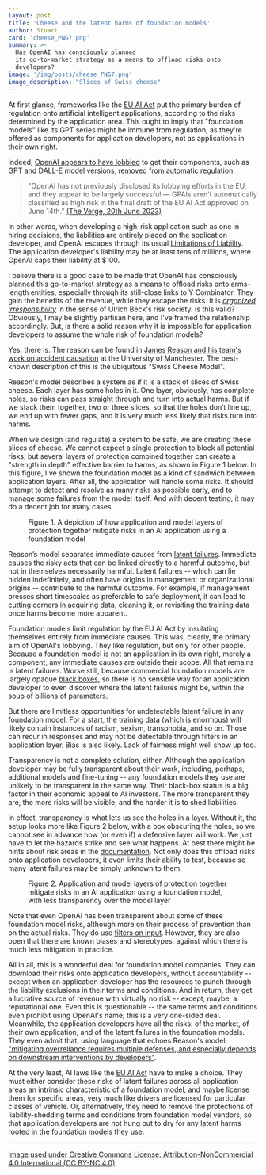 ```yaml
---
layout: post
title: 'Cheese and the latent harms of foundation models'
author: Stuart
card: 'cheese_PNG7.png'
summary: >-
  Has OpenAI has consciously planned
  its go-to-market strategy as a means to offload risks onto 
  developers?
image: '/img/posts/cheese_PNG7.png'
image_description: "Slices of Swiss cheese"
---
```


At first glance, frameworks like the [EU AI Act](https://www.reuters.com/technology/what-is-european-union-ai-act-2023-03-22/) put the primary burden of regulation
onto artificial intelligent applications, according to the risks determined by
the application area. This ought to imply that "foundation models" like its GPT series
might be immune from regulation, as they're offered as components for application
developers, not as applications in their own right.

Indeed, [OpenAI appears to have lobbied](https://time.com/6288245/openai-eu-lobbying-ai-act/) 
to get their components, such as GPT and DALL-E
model versions, removed from automatic regulation.

> "OpenAI has not previously disclosed its lobbying efforts in the EU, and they
> appear to be largely successful — GPAIs aren’t automatically classified as
> high risk in the final draft of the EU AI Act approved on June 14th."
> [(The Verge, 20th June 2023)](https://www.theverge.com/2023/6/20/23767053/openai-lobbied-eu-ai-act-artificial-intelligence-regulations)

In other words, when developing a high-risk application such as one in hiring decisions, 
the liabilities are entirely placed on the application developer, and 
OpenAI escapes through its usual [Limitations of Liability](https://openai.com/policies/terms-of-use). 
The application developer's liability may be at least tens of millions, where OpenAI 
caps their liability at $100.

I believe there is a good case to be made that OpenAI has consciously planned
this go-to-market strategy as a means to offload risks onto arms-length entities,
especially through its still-close links to Y Combinator. They gain the benefits 
of the revenue, while they escape the risks. It is 
[*organized irresponsibility*](https://link.springer.com/article/10.1007/s10612-018-9415-x)
in the sense of Ulrich Beck's risk society.
Is this valid? Obviously, I may be slightly partisan here, and I've framed the
relationship accordingly. But, is there a solid reason why it is impossible for
application developers to assume the whole risk of foundation models?

Yes, there is. The reason can be found in 
[James Reason and his team's work on accident causation](http://rstb.royalsocietypublishing.org/cgi/doi/10.1098/rstb.1990.0090) 
at the University of Manchester. The best-known description of this is the ubiquitous "Swiss Cheese Model".

Reason's model describes a system as if it is a stack of slices of Swiss cheese. Each 
layer has some holes in it. One layer, obviously, has complete holes, so risks can 
pass straight through and turn into actual harms. But if we stack them together, 
two or three slices, so that the holes don’t line up, we end up with fewer gaps, 
and it is very much less likely that risks turn into harms. 

When we design (and regulate) a system to be safe, we are creating these slices of 
cheese. We cannot expect a single protection to block all potential risks, but several layers of
protection combined together can create a "strength in depth" effective barrier to harms, as
shown in Figure 1 below. In this figure, I've shown the foundation model as a kind of sandwich between
application layers. After all, the application will handle some risks. It should
attempt to detect and resolve as many risks as possible early, and to manage some failures from the
model itself. And with decent testing, it may do a decent job for many cases.

<figure class="figure">
  <enhanced:img src="$lib/assets/posts/swiss-cheese-model.png" style="width: 400px;"
       alt="The Swiss Cheese Model"></enhanced:img>
    <figcaption class="figure-caption">
    Figure 1. A depiction of how application and model layers of protection together mitigate risks in an AI application using a foundation model
    </figcaption>
</figure>

Reason’s model separates immediate causes from [latent failures](http://rstb.royalsocietypublishing.org/cgi/doi/10.1098/rstb.1990.0090). 
Immediate causes 
the risky acts that can be linked directly to a harmful outcome, but not in 
themselves necessarily harmful. Latent failures -- which can lie hidden 
indefinitely, and often have origins in management or organizational origins -- 
contribute to the harmful outcome. For example, if management presses short timescales
as preferable to safe deployment, it can lead to cutting corners in acquiring 
data, cleaning it, or revisiting the training data once harms become more apparent.

Foundation models limit regulation by the EU AI Act by insulating themselves
entirely from immediate causes. This was, clearly, the primary aim of OpenAI's 
lobbying. They like regulation, but only for other people.
Because a foundation model is not an application
in its own right, merely a component, any immediate causes are outside
their scope. All that remains is latent failures. Worse still, because 
commercial foundation models are largely opaque [black boxes](https://www.emerald.com/insight/content/doi/10.1108/K-06-2019-0439/full/html), 
so 
there is no sensible way for an application developer to even discover where
the latent failures might be, within the soup of billions of parameters.

But there are limitless opportunities for undetectable latent failure in any
foundation model. For a start, the training data (which is enormous) will likely contain instances of
racism, sexism, transphobia, and so on. Those can recur in responses and may not
be detectable through filters in an application layer. Bias is also likely. 
Lack of fairness might well show up too. 

Transparency is not a complete solution, either. Although the application
developer may be fully transparent about their work, including, perhaps,
additional models and fine-tuning -- any foundation models they use are unlikely
to be transparent in the same way. Their black-box status is a big factor in their
economic appeal to AI investors. The more transparent they are, the more risks
will be visible, and the harder it is to shed liabilities. 

In effect, transparency is what lets us see the holes in a layer. Without it,
the setup looks more like Figure 2 below, with a box obscuring the holes, so we cannot
see in advance how (or even if) a defensive layer will work. We just have to 
let the hazards strike and see what happens. At best there might be hints
about risk areas in the [documentation](https://cdn.openai.com/papers/gpt-4-system-card.pdf). 
Not only does this offload risks 
onto application developers, it even limits their ability to test, because so 
many latent failures may be simply unknown to them. 

<figure class="figure">
  <enhanced:img src="$lib/assets/posts/swiss-cheese-model-boxed.png" style="width: 400px;"
       alt="The Swiss Cheese Model"></enhanced:img>
    <figcaption class="figure-caption">
        Figure 2. Application and model layers of protection together mitigate risks in an AI application using a foundation model, with less transparency over the model layer
    </figcaption>
</figure>

Note that even OpenAI has been transparent about some of these foundation
model risks, although more on their process of prevention than on the 
actual risks. They do use 
[filters on input](https://github.com/openai/dalle-2-preview/blob/main/system-card.md#input-filters).
However, they are also open that there are known biases and stereotypes, against 
which there is much less mitigation in practice.

All in all, this is a wonderful deal for foundation model companies. They can download their risks onto application developers, without accountability -- except when an
application developer has the resources to punch through the liability 
exclusions in their terms and conditions. And in return, they get a lucrative 
source of revenue with virtually no risk -- except, maybe, a reputational one. 
Even this is questionable -- the same terms and conditions even prohibit using
OpenAI's name; this is a very one-sided deal.
Meanwhile, the application developers have all the risks: of the market, of 
their own application, and of the latent failures in the foundation models.
They even admit that, using language that echoes Reason's model: 
["mitigating overreliance requires multiple defenses, and especially depends on 
downstream interventions by developers"](https://cdn.openai.com/papers/gpt-4-system-card.pdf).

At the very least, AI laws like the [EU AI Act](https://www.reuters.com/technology/what-is-european-union-ai-act-2023-03-22/) have to make a choice. They must either
consider these risks of latent failures across all application areas an intrinsic
characteristic of a foundation model, and maybe license them for specific areas, 
very much like drivers are licensed for particular classes of vehicle. Or, alternatively,
they need to remove the protections of liability-shedding terms and conditions from
foundation model vendors, so that application
developers are not hung out to dry for any latent harms rooted in the foundation models they use.

<hr>

[Image used under Creative Commons License: Attribution-NonCommercial 4.0 International (CC BY-NC 4.0)](http://pngimg.com/image/4275)